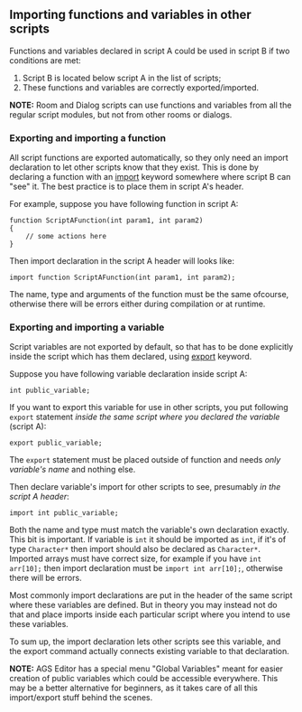 ## Importing functions and variables in other scripts

Functions and variables declared in script A could be used in script B if two conditions are met:
1. Script B is located below script A in the list of scripts;
2. These functions and variables are correctly exported/imported.

**NOTE:** Room and Dialog scripts can use functions and variables from all the regular script modules, but not from other rooms or dialogs.

### Exporting and importing a function

All script functions are exported automatically, so they only need an import declaration to let other scripts know that they exist. This is done by declaring a function with an [import](ScriptKeywords#import) keyword somewhere where script B can "see" it. The best practice is to place them in script A's header.

For example, suppose you have following function in script A:

    function ScriptAFunction(int param1, int param2)
    {
        // some actions here
    }

Then import declaration in the script A header will looks like:

    import function ScriptAFunction(int param1, int param2);

The name, type and arguments of the function must be the same ofcourse, otherwise there will be errors either during compilation or at runtime.

### Exporting and importing a variable

Script variables are not exported by default, so that has to be done explicitly inside the script which has them declared, using [export](ScriptKeywords#export) keyword.

Suppose you have following variable declaration inside script A:

    int public_variable;

If you want to export this variable for use in other scripts, you put following `export` statement *inside the same script where you declared the variable* (script A):

    export public_variable;

The `export` statement must be placed outside of function and needs _only variable's name_ and nothing else.

Then declare variable's import for other scripts to see, presumably *in the script A header*:

    import int public_variable;

Both the name and type must match the variable's own declaration exactly.<br>
This bit is important. If variable is `int` it should be imported as `int`, if it's of type `Character*` then import should also be declared as `Character*`.<br>
Imported arrays must have correct size, for example if you have `int arr[10];` then import declaration must be `import int arr[10];`, otherwise there will be errors.

Most commonly import declarations are put in the header of the same script where these variables are defined. But in theory you may instead not do that and place imports inside each particular script where you intend to use these variables.

To sum up, the import declaration lets other scripts see this variable, and the export command actually connects existing variable to that declaration.

**NOTE:** AGS Editor has a special menu "Global Variables" meant for easier creation of public variables which could be accessible everywhere. This may be a better alternative for beginners, as it takes care of all this import/export stuff behind the scenes.